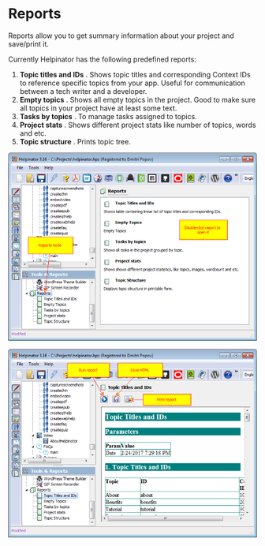 # Reports

Reports allow you to get summary information about your project and save/print it.


Currently Helpinator has the following predefined reports:



1. **Topic titles and IDs** . Shows topic titles and corresponding Context IDs to reference specific topics from your app. Useful for communication between a tech writer and a developer.
2. **Empty topics** . Shows all empty topics in the project. Good to make sure all topics in your project have at least some text.
3. **Tasks by topics** . To manage tasks assigned to topics.
4. **Project stats** . Shows different project stats like number of topics, words and etc.
5. **Topic structure** . Prints topic tree.


![reports.png](images/reports.png "reports.png")


![reports1.png](images/reports1.png "reports1.png")
